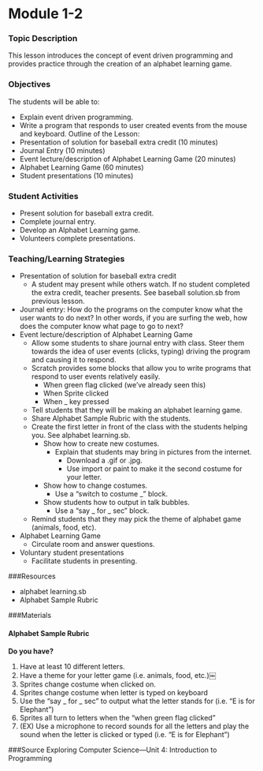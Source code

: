 # Module 1-2

### Topic Description

This lesson introduces the concept of event driven programming and provides practice through the creation of an alphabet learning game.

### Objectives

The students will be able to:
- Explain event driven programming.
- Write a program that responds to user created events from the mouse and keyboard. Outline of the Lesson:
- Presentation of solution for baseball extra credit (10 minutes)
- Journal Entry (10 minutes)
- Event lecture/description of Alphabet Learning Game (20 minutes)
- Alphabet Learning Game (60 minutes)
- Student presentations (10 minutes)

### Student Activities

- Present solution for baseball extra credit.
- Complete journal entry.
- Develop an Alphabet Learning game.
- Volunteers complete presentations.

### Teaching/Learning Strategies

- Presentation of solution for baseball extra credit
    - A student may present while others watch. If no student completed the extra credit, teacher presents.
See baseball solution.sb from previous lesson.
- Journal entry: How do the programs on the computer know what the user wants to do next? In other words, if
you are surfing the web, how does the computer know what page to go to next?
- Event lecture/description of Alphabet Learning Game
    - Allow some students to share journal entry with class. Steer them towards the idea of user events (clicks, typing) driving the program and causing it to respond.
    - Scratch provides some blocks that allow you to write programs that respond to user events relatively easily.
        - When green flag clicked (we’ve already seen this)
        - When Sprite clicked
        - When _ key pressed
    - Tell students that they will be making an alphabet learning game.
    - Share Alphabet Sample Rubric with the students.
    - Create the first letter in front of the class with the students helping you. See alphabet learning.sb.
        - Show how to create new costumes.
            - Explain that students may bring in pictures from the internet.
                - Download a .gif or .jpg.
                - Use import or paint to make it the second costume for your letter.
        - Show how to change costumes.
            - Use a “switch to costume _” block.
        - Show students how to output in talk bubbles.
            - Use a “say _ for _ sec” block.
    - Remind students that they may pick the theme of alphabet game (animals, food, etc).
- Alphabet Learning Game
    - Circulate room and answer questions.
- Voluntary student presentations
    - Facilitate students in presenting.

###Resources
- alphabet learning.sb
- Alphabet Sample Rubric

###Materials

#### Alphabet Sample Rubric

**Do you have?**

1. Have at least 10 different letters.
1. Have a theme for your letter game (i.e. animals, food, etc.)￼
1. Sprites change costume when clicked on.
1. Sprites change costume when letter is typed on keyboard
1. Use the “say _ for _ sec” to output what the letter stands for (i.e. “E is for Elephant”)
1. Sprites all turn to letters when the “when green flag clicked”
1. (EX) Use a microphone to record sounds for all the letters and play the sound when the letter is clicked or typed (i.e. “E is for Elephant”)

###Source
Exploring Computer Science—Unit 4: Introduction to Programming
